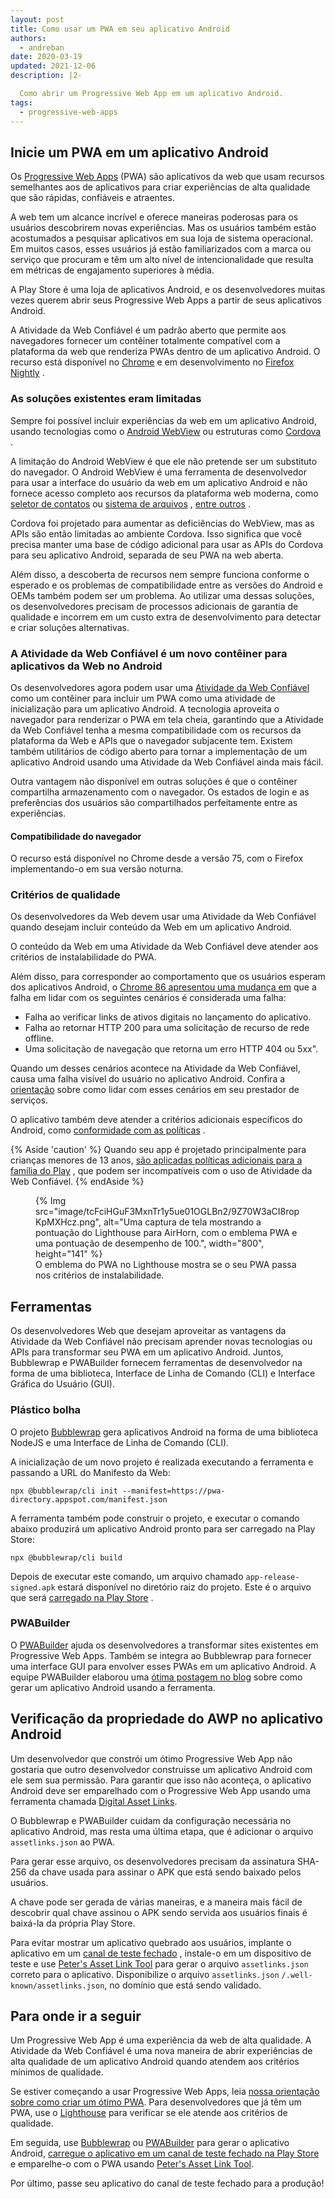 ```yaml
---
layout: post
title: Como usar um PWA em seu aplicativo Android
authors:
  - andreban
date: 2020-03-19
updated: 2021-12-06
description: |2-

  Como abrir um Progressive Web App em um aplicativo Android.
tags:
  - progressive-web-apps
---
```


## Inicie um PWA em um aplicativo Android

Os [Progressive Web Apps](/progressive-web-apps/) (PWA) são aplicativos da web que usam recursos semelhantes aos de aplicativos para criar experiências de alta qualidade que são rápidas, confiáveis e atraentes.

A web tem um alcance incrível e oferece maneiras poderosas para os usuários descobrirem novas experiências. Mas os usuários também estão acostumados a pesquisar aplicativos em sua loja de sistema operacional. Em muitos casos, esses usuários já estão familiarizados com a marca ou serviço que procuram e têm um alto nível de intencionalidade que resulta em métricas de engajamento superiores à média.

A Play Store é uma loja de aplicativos Android, e os desenvolvedores muitas vezes querem abrir seus Progressive Web Apps a partir de seus aplicativos Android.

A Atividade da Web Confiável é um padrão aberto que permite aos navegadores fornecer um contêiner totalmente compatível com a plataforma da web que renderiza PWAs dentro de um aplicativo Android. O recurso está disponível no [Chrome](https://play.google.com/store/apps/details?id=com.android.chrome) e em desenvolvimento no [Firefox Nightly](https://play.google.com/store/apps/details?id=org.mozilla.fenix) .

### As soluções existentes eram limitadas

Sempre foi possível incluir experiências da web em um aplicativo Android, usando tecnologias como o [Android WebView](https://developer.android.com/reference/android/webkit/WebView) ou estruturas como [Cordova](https://cordova.apache.org/) .

A limitação do Android WebView é que ele não pretende ser um substituto do navegador. O Android WebView é uma ferramenta de desenvolvedor para usar a interface do usuário da web em um aplicativo Android e não fornece acesso completo aos recursos da plataforma web moderna, como [seletor de contatos](/contact-picker/) ou [sistema de arquivos](/file-system-access/) , [entre outros](https://developer.chrome.com/blog/fugu-status/) .

Cordova foi projetado para aumentar as deficiências do WebView, mas as APIs são então limitadas ao ambiente Cordova. Isso significa que você precisa manter uma base de código adicional para usar as APIs do Cordova para seu aplicativo Android, separada de seu PWA na web aberta.

Além disso, a descoberta de recursos nem sempre funciona conforme o esperado e os problemas de compatibilidade entre as versões do Android e OEMs também podem ser um problema. Ao utilizar uma dessas soluções, os desenvolvedores precisam de processos adicionais de garantia de qualidade e incorrem em um custo extra de desenvolvimento para detectar e criar soluções alternativas.

### A Atividade da Web Confiável é um novo contêiner para aplicativos da Web no Android

Os desenvolvedores agora podem usar uma [Atividade da Web Confiável](https://developer.chrome.com/docs/android/trusted-web-activity/) como um contêiner para incluir um PWA como uma atividade de inicialização para um aplicativo Android. A tecnologia aproveita o navegador para renderizar o PWA em tela cheia, garantindo que a Atividade da Web Confiável tenha a mesma compatibilidade com os recursos da plataforma da Web e APIs que o navegador subjacente tem. Existem também utilitários de código aberto para tornar a implementação de um aplicativo Android usando uma Atividade da Web Confiável ainda mais fácil.

Outra vantagem não disponível em outras soluções é que o contêiner compartilha armazenamento com o navegador. Os estados de login e as preferências dos usuários são compartilhados perfeitamente entre as experiências.

#### Compatibilidade do navegador

O recurso está disponível no Chrome desde a versão 75, com o Firefox implementando-o em sua versão noturna.

### Critérios de qualidade

Os desenvolvedores da Web devem usar uma Atividade da Web Confiável quando desejam incluir conteúdo da Web em um aplicativo Android.

O conteúdo da Web em uma Atividade da Web Confiável deve atender aos critérios de instalabilidade do PWA.

Além disso, para corresponder ao comportamento que os usuários esperam dos aplicativos Android, o [Chrome 86 apresentou uma mudança em](https://blog.chromium.org/2020/06/changes-to-quality-criteria-for-pwas.html) que a falha em lidar com os seguintes cenários é considerada uma falha:

- Falha ao verificar links de ativos digitais no lançamento do aplicativo.
- Falha ao retornar HTTP 200 para uma solicitação de recurso de rede offline.
- Uma solicitação de navegação que retorna um erro HTTP 404 ou 5xx".

Quando um desses cenários acontece na Atividade da Web Confiável, causa uma falha visível do usuário no aplicativo Android. Confira a [orientação](https://developer.chrome.com/docs/android/trusted-web-activity/whats-new/#updates-to-the-quality-criteria) sobre como lidar com esses cenários em seu prestador de serviços.

O aplicativo também deve atender a critérios adicionais específicos do Android, como [conformidade com as políticas](https://play.google.com/about/developer-content-policy/) .

{% Aside 'caution' %} Quando seu app é projetado principalmente para crianças menores de 13 anos, [são aplicadas políticas adicionais para a família do Play](https://play.google.com/about/families/) , que podem ser incompatíveis com o uso de Atividade da Web Confiável. {% endAside %}

<figure>{% Img src="image/tcFciHGuF3MxnTr1y5ue01OGLBn2/9Z70W3aCI8ropKpMXHcz.png", alt="Uma captura de tela mostrando a pontuação do Lighthouse para AirHorn, com o emblema PWA e uma pontuação de desempenho de 100.", width="800", height="141" %} <figcaption> O emblema do PWA no Lighthouse mostra se o seu PWA passa nos critérios de instalabilidade.</figcaption></figure>

## Ferramentas

Os desenvolvedores Web que desejam aproveitar as vantagens da Atividade da Web Confiável não precisam aprender novas tecnologias ou APIs para transformar seu PWA em um aplicativo Android. Juntos, Bubblewrap e PWABuilder fornecem ferramentas de desenvolvedor na forma de uma biblioteca, Interface de Linha de Comando (CLI) e Interface Gráfica do Usuário (GUI).

### Plástico bolha

O projeto [Bubblewrap](https://github.com/GoogleChromeLabs/bubblewrap) gera aplicativos Android na forma de uma biblioteca NodeJS e uma Interface de Linha de Comando (CLI).

A inicialização de um novo projeto é realizada executando a ferramenta e passando a URL do Manifesto da Web:

```shell
npx @bubblewrap/cli init --manifest=https://pwa-directory.appspot.com/manifest.json
```

A ferramenta também pode construir o projeto, e executar o comando abaixo produzirá um aplicativo Android pronto para ser carregado na Play Store:

```shell
npx @bubblewrap/cli build
```

Depois de executar este comando, um arquivo chamado `app-release-signed.apk` estará disponível no diretório raiz do projeto. Este é o arquivo que será [carregado na Play Store](https://support.google.com/googleplay/android-developer/answer/3131213?hl=en-GB) .

### PWABuilder

O [PWABuilder](https://pwabuilder.com/) ajuda os desenvolvedores a transformar sites existentes em Progressive Web Apps. Também se integra ao Bubblewrap para fornecer uma interface GUI para envolver esses PWAs em um aplicativo Android. A equipe PWABuilder elaborou uma [ótima postagem no blog](https://www.davrous.com/2020/02/07/publishing-your-pwa-in-the-play-store-in-a-couple-of-minutes-using-pwa-builder/)  sobre como gerar um aplicativo Android usando a ferramenta.

## Verificação da propriedade do AWP no aplicativo Android

Um desenvolvedor que constrói um ótimo Progressive Web App não gostaria que outro desenvolvedor construísse um aplicativo Android com ele sem sua permissão. Para garantir que isso não aconteça, o aplicativo Android deve ser emparelhado com o Progressive Web App usando uma ferramenta chamada [Digital Asset Links](https://developers.google.com/digital-asset-links/v1/getting-started).

O Bubblewrap e PWABuilder cuidam da configuração necessária no aplicativo Android, mas resta uma última etapa, que é adicionar o arquivo `assetlinks.json` ao PWA.

Para gerar esse arquivo, os desenvolvedores precisam da assinatura SHA-256 da chave usada para assinar o APK que está sendo baixado pelos usuários.

A chave pode ser gerada de várias maneiras, e a maneira mais fácil de descobrir qual chave assinou o APK sendo servida aos usuários finais é baixá-la da própria Play Store.

Para evitar mostrar um aplicativo quebrado aos usuários, implante o aplicativo em um [canal de teste fechado](https://support.google.com/googleplay/android-developer/answer/3131213?hl=en-GB) , instale-o em um dispositivo de teste e use [Peter's Asset Link Tool](https://play.google.com/store/apps/details?id=dev.conn.assetlinkstool) para gerar o arquivo `assetlinks.json` correto para o aplicativo. Disponibilize o arquivo `assetlinks.json` `/.well-known/assetlinks.json`, no domínio que está sendo validado.

## Para onde ir a seguir

Um Progressive Web App é uma experiência da web de alta qualidade. A Atividade da Web Confiável é uma nova maneira de abrir experiências de alta qualidade de um aplicativo Android quando atendem aos critérios mínimos de qualidade.

Se estiver começando a usar Progressive Web Apps, leia [nossa orientação sobre como criar um ótimo PWA](/progressive-web-apps/). Para desenvolvedores que já têm um PWA, use o [Lighthouse](https://developer.chrome.com/docs/lighthouse/overview/) para verificar se ele atende aos critérios de qualidade.

Em seguida, use [Bubblewrap](https://github.com/GoogleChromeLabs/bubblewrap) ou [PWABuilder](https://pwabuilder.com/) para gerar o aplicativo Android, [carregue o aplicativo em um canal de teste fechado na Play Store](https://support.google.com/googleplay/android-developer/answer/3131213?hl=en-GB) e emparelhe-o com o PWA usando [Peter's Asset Link Tool](https://play.google.com/store/apps/details?id=dev.conn.assetlinkstool).

Por último, passe seu aplicativo do canal de teste fechado para a produção!

